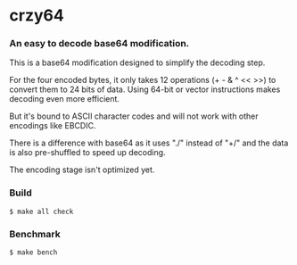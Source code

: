# crzy64
### An easy to decode base64 modification. 

This is a base64 modification designed to simplify the decoding step.

For the four encoded bytes, it only takes 12 operations (+ - & ^ << >>) to convert them to 24 bits of data. Using 64-bit or vector instructions makes decoding even more efficient.

But it's bound to ASCII character codes and will not work with other encodings like EBCDIC.

There is a difference with base64 as it uses "./" instead of "+/" and the data is also pre-shuffled to speed up decoding.

The encoding stage isn't optimized yet.

### Build

    $ make all check

### Benchmark

    $ make bench

